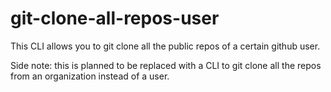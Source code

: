 # git-clone-all-repos-user


This CLI allows you to git clone all the public repos of a certain github user.

Side note: this is planned to be replaced with a CLI to git clone all the repos from an organization instead of a user.
